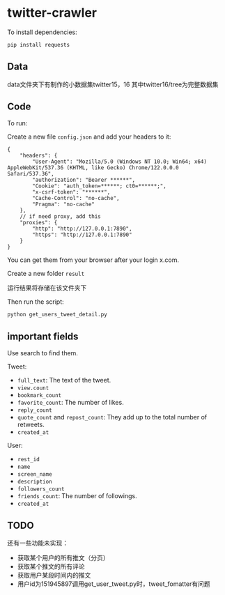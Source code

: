 # twitter-crawler

To install dependencies:

```bash
pip install requests
```
## Data

data文件夹下有制作的小数据集twitter15，16
其中twitter16/tree为完整数据集

## Code

To run:

Create a new file `config.json` and add your headers to it:

```json5
{
    "headers": {
        "User-Agent": "Mozilla/5.0 (Windows NT 10.0; Win64; x64) AppleWebKit/537.36 (KHTML, like Gecko) Chrome/122.0.0.0 Safari/537.36",
        "authorization": "Bearer ******",
        "Cookie": "auth_token=******; ct0=******;",
        "x-csrf-token": "******",
	    "Cache-Control": "no-cache",
        "Pragma": "no-cache"
    },
    // if need proxy, add this
    "proxies": { 
        "http": "http://127.0.0.1:7890",
        "https": "http://127.0.0.1:7890"
    }
}
```

You can get them from your browser after your login x.com.

Create a new folder `result`

运行结果将存储在该文件夹下

Then run the script:

```bash
python get_users_tweet_detail.py
```


## important fields

Use search to find them.

Tweet:

- `full_text`: The text of the tweet.
- `view.count`
- `bookmark_count`
- `favorite_count`: The number of likes.
- `reply_count`
- `quote_count` and `repost_count`: They add up to the total number of retweets.
- `created_at`

User:

- `rest_id`
- `name`
- `screen_name`
- `description`
- `followers_count`
- `friends_count`: The number of followings.
- `created_at`

## TODO

还有一些功能未实现：

- 获取某个用户的所有推文（分页）
- 获取某个推文的所有评论
- 获取用户某段时间内的推文
- 用户id为151945897调用get_user_tweet.py时，tweet_fomatter有问题
